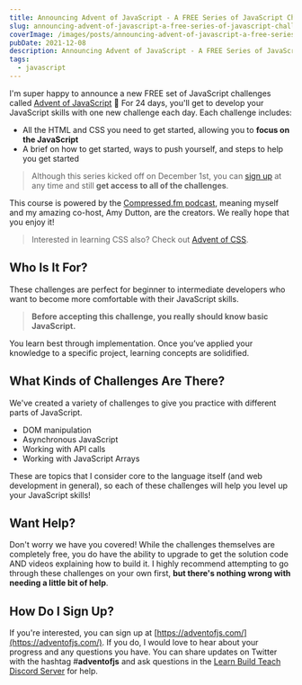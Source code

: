 ```yaml
---
title: Announcing Advent of JavaScript - A FREE Series of JavaScript Challenges
slug: announcing-advent-of-javascript-a-free-series-of-javascript-challenges
coverImage: /images/posts/announcing-advent-of-javascript-a-free-series-of-javascript-challenges/cover.png
pubDate: 2021-12-08
description: Announcing Advent of JavaScript - A FREE Series of JavaScript Challenges
tags:
  - javascript
---
```


I'm super happy to announce a new FREE set of JavaScript challenges called [Advent of JavaScript](https://adventofjs.com/) 🎉 For 24 days, you'll get to develop your JavaScript skills with one new challenge each day. Each challenge includes:

- All the HTML and CSS you need to get started, allowing you to **focus on the JavaScript**
- A brief on how to get started, ways to push yourself, and steps to help you get started

> Although this series kicked off on December 1st, you can [sign up](https://adventofjs.com/) at any time and still **get access to all of the challenges**.

This course is powered by the [Compressed.fm podcast](https://compressed.fm/), meaning myself and my amazing co-host, Amy Dutton, are the creators. We really hope that you enjoy it!

> Interested in learning CSS also? Check out [Advent of CSS](https://www.adventofcss.com).

## Who Is It For?

These challenges are perfect for beginner to intermediate developers who want to become more comfortable with their JavaScript skills.

> **Before accepting this challenge, you really should know basic JavaScript.**

You learn best through implementation. Once you’ve applied your knowledge to a specific project, learning concepts are solidified.

## What Kinds of Challenges Are There?

We've created a variety of challenges to give you practice with different parts of JavaScript.

- DOM manipulation
- Asynchronous JavaScript
- Working with API calls
- Working with JavaScript Arrays

These are topics that I consider core to the language itself (and web development in general), so each of these challenges will help you level up your JavaScript skills!

## Want Help?

Don't worry we have you covered! While the challenges themselves are completely free, you do have the ability to upgrade to get the solution code AND videos explaining how to build it. I highly recommend attempting to go through these challenges on your own first, **but there's nothing wrong with needing a little bit of help**.

## How Do I Sign Up?

If you're interested, you can sign up at [https://adventofjs.com/](https://adventofjs.com/). If you do, I would love to hear about your progress and any questions you have. You can share updates on Twitter with the hashtag #**adventofjs** and ask questions in the [Learn Build Teach Discord Server](https://learnbuildteach.com/) for help.
